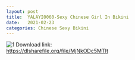 ```yaml
---
layout: post
title:  YALAYI0060-Sexy Chinese Girl In Bikini
date:   2021-02-23
categories: Chinese Sexy Bikini
---
```


![1](/IMAGES/YALAYI0060.jpg)
Download link:   
https://dlsharefile.org/file/MjNkODc5MTIt
